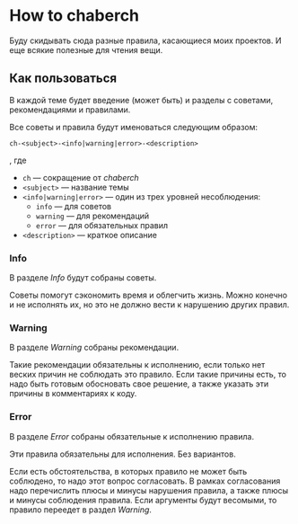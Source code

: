 # How to chaberch

Буду скидывать сюда разные правила, касающиеся моих проектов.
И еще всякие полезные для чтения вещи.

## Как пользоваться

В каждой теме будет введение (может быть)
и разделы с советами, рекомендациями и правилами.

Все советы и правила будут именоваться следующим образом:

```text
ch-<subject>-<info|warning|error>-<description>
```

, где

- `ch` — сокращение от _chaberch_
- `<subject>` — название темы
- `<info|warning|error>` — один из трех уровней несоблюдения:
    - `info` — для советов
    - `warning` — для рекомендаций
    - `error` — для обязательных правил
- `<description>` — краткое описание

### Info

В разделе _Info_ будут собраны советы.

Советы помогут сэкономить время и облегчить жизнь.
Можно конечно и не исполнять их,
но это не должно вести к нарушению других правил.

### Warning

В разделе _Warning_ собраны рекомендации.

Такие рекомендации обязательны к исполнению,
если только нет веских причин не соблюдать это правило.
Если такие причины есть, то надо быть готовым обосновать свое решение,
а также указать эти причины в комментариях к коду.

### Error

В разделе _Error_ собраны обязательные к исполнению правила.

Эти правила обязательны для исполнения.
Без вариантов.

Если есть обстоятельства, в которых правило не может быть соблюдено,
то надо этот вопрос согласовать.
В рамках согласования надо перечислить плюсы и минусы нарушения правила,
а также плюсы и минусы соблюдения правила.
Если аргументы будут весомыми, то правило переедет в раздел _Warning_.
